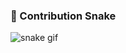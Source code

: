 ### 🐍 Contribution Snake

![snake gif](https://github.com/YOUR_USERNAME/YOUR_USERNAME/blob/output/github-contribution-grid-snake.svg)
